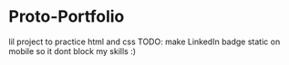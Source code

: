 # Proto-Portfolio
lil project to practice html and css
TODO: make LinkedIn badge static on mobile so it dont block my skills :)

